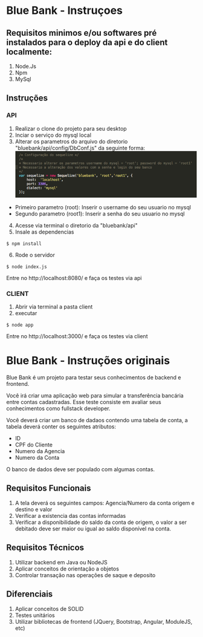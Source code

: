# Blue Bank - Instruçoes

## Requisitos minimos e/ou softwares pré instalados para o deploy da api e do client localmente:
1. Node.Js
2. Npm
3. MySql 

## Instruções

### API
1. Realizar o clone do projeto para seu desktop
2. Inciar o serviço do mysql local
3. Alterar os parametros do arquivo do diretorio "bluebank/api/config/DbConf.js" da seguinte forma: 
![Alt text](db.png?raw=true "DbConf.js") 

- Primeiro parametro (root): Inserir o username do seu usuario no mysql
- Segundo parametro (root1): Inserir a senha do seu usuario no mysql 

4. Acesse via terminal o diretorio da "bluebank/api"
5. Insale as dependencias
```
$ npm install
```
6. Rode o servidor
```
$ node index.js
```
Entre no http://localhost:8080/ e faça os testes via api


### CLIENT

1. Abrir via terminal a pasta client
2. executar
```
$ node app
```

Entre no http://localhost:3000/ e faça os testes via client


# Blue Bank - Instruções originais
Blue Bank é um projeto para testar seus conhecimentos de backend e frontend.

Você irá criar uma aplicação web para simular a transferência bancária entre contas cadastradas.
Esse teste consiste em avaliar seus conhecimentos como fullstack developer.

Você deverá criar um banco de dadaos contendo uma tabela de conta, a tabela deverá conter os seguintes atributos: 
- ID
- CPF do Cliente
- Numero da Agencia 
- Numero da Conta
	
O banco de dados deve ser populado com algumas contas.

## Requisitos Funcionais

1. A tela deverá os seguintes campos: Agencia/Numero da conta origem e destino e valor
2. Verificar a existencia das contas informadas
3. Verificar a disponibilidade do saldo da conta de origem, o valor a ser debitado deve ser maior ou igual ao saldo disponível na conta.

## Requisitos Técnicos

1. Utilizar backend em Java ou NodeJS
2. Aplicar conceitos de orientação a objetos
3. Controlar transação nas operações de saque e deposito

## Diferenciais

1. Aplicar conceitos de SOLID
2. Testes unitários
3. Utilizar bibliotecas de frontend (JQuery, Bootstrap, Angular, ModuleJS, etc)
